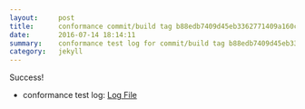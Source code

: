 ```yaml
---
layout:     post
title:      conformance commit/build tag b88edb7409d45eb3362771409a160c392e925438
date:       2016-07-14 18:14:11
summary:    conformance test log for commit/build tag b88edb7409d45eb3362771409a160c392e925438.
category:   jekyll
---
```


Success!

- conformance test log: [Log File](http://s3-us-west-2.amazonaws.com/kraken-e2e-logs/conformance/kraken_b88edb7409d45eb3362771409a160c392e925438/build-log.txt)
